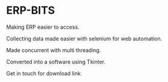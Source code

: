 # ERP-BITS
Making ERP easier to access. 

Collecting data made easier with selenium for web automation.

Made concurrent with multi threading.

Converted into a software using Tkinter. 

Get in touch for download link.

